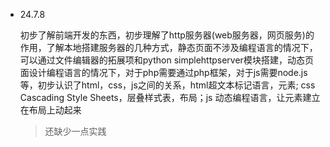+ 24.7.8 

  初步了解前端开发的东西，初步理解了http服务器(web服务器，网页服务)的作用，了解本地搭建服务器的几种方式，静态页面不涉及编程语言的情况下，可以通过文件编辑器的拓展项和python simplehttpserver模块搭建，动态页面设计编程语言的情况下，对于php需要通过php框架，对于js需要node.js等，初步认识了html，css，js之间的关系，html超文本标记语言，元素; css Cascading Style Sheets，层叠样式表，布局；js 动态编程语言，让元素建立在布局上动起来

  > 还缺少一点实践

  